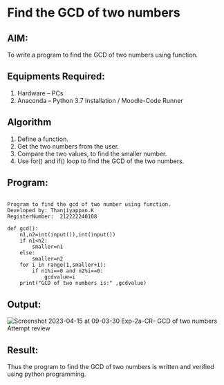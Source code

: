 # Find the GCD of two numbers

## AIM:
To write a program to find the GCD of two numbers using function.

## Equipments Required:
1. Hardware – PCs
2. Anaconda – Python 3.7 Installation / Moodle-Code Runner

## Algorithm
1. Define a function.
2. Get the two numbers from the user.
3. Compare the two values, to find the smaller number.
4. Use for() and if() loop to find the GCD of the two numbers.

## Program:
```

Program to find the gcd of two number using function.
Developed by: Thanjiyappan.K
RegisterNumber:  212222240108

def gcd():
    n1,n2=int(input()),int(input())
    if n1<n2:
        smaller=n1
    else:
        smaller=n2
    for i in range(1,smaller+1):
        if n1%i==0 and n2%i==0:
            gcdvalue=i
    print("GCD of two numbers is:" ,gcdvalue)

```

## Output:
![Screenshot 2023-04-15 at 09-03-30 Exp-2a-CR- GCD of two numbers Attempt review](https://user-images.githubusercontent.com/118343461/232207198-182c39ab-16bc-485a-a8a3-5385753b0c2f.png)


## Result:
Thus the program to find the GCD of two numbers is written and verified using python programming.
